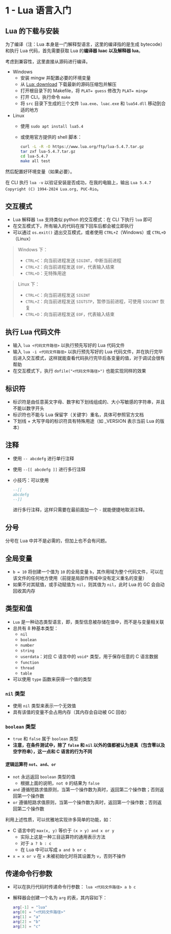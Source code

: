# 1 - Lua 语言入门

## Lua 的下载与安装
为了编译（注：Lua 本身是一门解释型语言，这里的编译指的是生成 bytecode）和执行 Lua 代码，首先需要获取 Lua 的**编译器 luac 以及解释器 lua**。

考虑到兼容性，这里直接从源码进行编译。

- Windows
    - 安装 mingw 并配置必要的环境变量
    - 从 [Lua: download](https://www.lua.org/download.html) 下载最新的源码压缩包并解压
    - 打开根目录下的 Makefile，将 `PLAT= guess` 修改为 `PLAT= mingw`
    - 打开 CLI，执行命令 `make`
    - 将 `src` 目录下生成的三个文件 `lua.exe`、`luac.exe` 和 `lua54.dll` 移动到合适的地方
- Linux
    - 使用 `sudo apt install lua5.4`
    - 或使用官方提供的 shell 脚本：

        ```sh
        curl -L -R -O https://www.lua.org/ftp/lua-5.4.7.tar.gz
        tar zxf lua-5.4.7.tar.gz
        cd lua-5.4.7
        make all test
        ```

然后配置好环境变量（如果必要）。

在 CLI 执行 `lua -v` 以验证安装是否成功，在我的电脑上，输出 `Lua 5.4.7  Copyright (C) 1994-2024 Lua.org, PUC-Rio`。



## 交互模式
- Lua 解释器 `lua` 支持类似 python 的交互模式：在 CLI 下执行 `lua` 即可
- 在交互模式下，所有输入的代码在按下回车后都会被立即执行
- 可以通过 `os.exit()` 退出交互模式，或者使用 `CTRL+Z`（Windows）或 `CTRL+D`（Linux）

> Windows 下：
> - `CTRL+C`：向当前进程发送 `SIGINT`，中断当前进程
> - `CTRL+Z`：向当前进程发送 `EOF`，代表输入结束
> - `CTRL+D`：无特殊用途

> Linux 下：
> - `CTRL+C`：向当前进程发送 `SIGINT`
> - `CTRL+Z`：向当前进程发送 `SIGTSTP`，暂停当前进程，可使用 `SIGCONT` 恢复
> - `CTRL+D`：向当前进程发送 `EOF`，代表输入结束


## 执行 Lua 代码文件
- 输入 `lua <代码文件路径>` 以执行预先写好的 Lua 代码文件
- 输入 `lua -i <代码文件路径>` 以执行预先写好的 Lua 代码文件，并在执行完毕后进入交互模式，这样就能查看代码执行完毕后各变量的值，对于调试会很有帮助
- 在交互模式下，执行 `dofile("<代码文件路径>")` 也能实现同样的效果


## 标识符
- 标识符是由任意英文字母、数字和下划线组成的、大小写敏感的字符串，并且不能以数字开头
- 标识符也不能与 Lua 保留字（关键字）重名，具体可参照官方文档
- 下划线 + 大写字母的标识符具有特殊用途（如 _VERSION 表示当前 Lua 的版本）


## 注释
- 使用 `-- abcdefg` 进行单行注释
- 使用 `--[[ abcdefg ]]` 进行多行注释
- 小技巧：可以使用

    ```lua
    --[[ 
    abcdefg 
    --]]
    ``` 

    进行多行注释，这样只需要在最前面加一个 `-` 就能便捷地取消注释。


## 分号
分号在 Lua 中并不是必需的，但加上也不会有问题。


## 全局变量
- `b = 10` 将创建一个值为 `10` 的全局变量 `b`，其作用域为整个代码文件，可以在该文件的任何地方使用（前提是局部作用域中没有定义重名的变量）
- 如果不对其赋值，或手动赋值为 `nil`，则其值为 `nil`，此时 Lua 的 GC 会自动回收其内存


## 类型和值
- `Lua` 是一种动态类型语言，即，类型信息被存储在值中，而不是与变量相关联
- 总共有 8 种基本类型：
    - `nil`
    - `boolean`
    - `number`
    - `string`
    - `userdata`：对应 C 语言中的 `void*` 类型，用于保存任意的 C 语言数据
    - `function`
    - `thread`
    - `table`
- 可以使用 `type` 函数来获得一个值的类型


### `nil` 类型
- 使用 `nil` 类型来表示一个无效值
- 具有该值的变量不会占用内存（其内存会自动被 GC 回收）


### `boolean` 类型
- `true` 和 `false` 属于 `boolean` 类型
- **注意，在条件测试中，除了 `false` 和 `nil` 以外的值都被认为是真（包含零以及空字符串），这一点和 C 语言的行为不同**

#### 逻辑运算符 `not`、`and`、`or`
- `not` 永远返回 `boolean` 类型的值
    - 根据上面的说明，`not 0` 的结果为 `false`
- `and` 遵循短路求值原则，当第一个操作数为真时，返回第二个操作数；否则返回第一个操作数
- `or` 遵循短路求值原则，当第一个操作数为真时，返回第一个操作数；否则返回第二个操作数

利用上述性质，可以优雅地实现许多简单的功能，如：
- C 语言中的 `max(x, y)` 等价于 `(x > y) and x or y`
    - 实际上这是一种三目运算符的通用表示方法
    - 对于 `a ? b : c`
    - 在 Lua 中可以写成 `a and b or c `
- `x = x or v` 在 `x` 未被初始化时将其设置为 `v`，否则不操作


## 传递命令行参数
- 可以在执行代码时传递命令行参数： `lua <代码文件路径> a b c`
- 解释器会创建一个名为 `arg` 的表，其内容如下：

    ```lua
    arg[-1] = "lua"
    arg[0] = "<代码文件路径>"
    arg[1] = "a"
    arg[2] = "b"
    arg[3] = "c"
    ```
